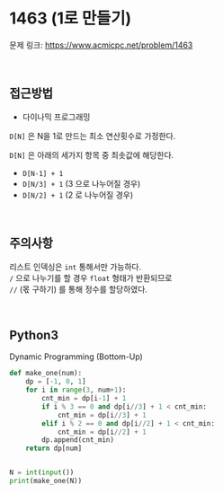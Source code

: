# 1463 (1로 만들기)

문제 링크: <https://www.acmicpc.net/problem/1463>

<br>

## 접근방법

- 다이나믹 프로그래밍

`D[N]` 은 N을 1로 만드는 최소 연산횟수로 가정한다.  

`D[N]` 은 아래의 세가지 항목 중 최솟값에 해당한다.  

- `D[N-1] + 1`
- `D[N/3] + 1` (3 으로 나누어질 경우)  
- `D[N/2] + 1` (2 로 나누어질 경우)

<br>

## 주의사항

리스트 인덱싱은 `int` 통해서만 가능하다.  
`/` 으로 나누기를 할 경우 `float` 형태가 반환되므로  
`//` (몫 구하기) 를 통해 정수를 할당하였다.  

<br>

## Python3

Dynamic Programming (Bottom-Up)

```python
def make_one(num):
    dp = [-1, 0, 1]
    for i in range(3, num+1):
        cnt_min = dp[i-1] + 1
        if i % 3 == 0 and dp[i//3] + 1 < cnt_min:
            cnt_min = dp[i//3] + 1
        elif i % 2 == 0 and dp[i//2] + 1 < cnt_min:
            cnt_min = dp[i//2] + 1
        dp.append(cnt_min)
    return dp[num]


N = int(input())
print(make_one(N))
```
